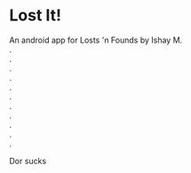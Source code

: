 # Lost It!
An android app for Losts 'n Founds by Ishay M.
</br>
.
</br>
.
</br>
.
</br>
.
</br>
.
</br>
.
</br>
.
</br>
.
</br>
.
</br>
.
</br>
.

Dor sucks
